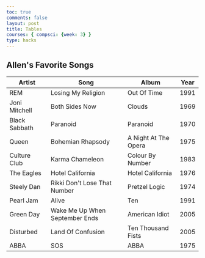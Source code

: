 ```yaml
---
toc: true
comments: false
layout: post
title: Tables
courses: { compsci: {week: 3} }
type: hacks
---
```


<h2>Allen's Favorite Songs</h2>

<!-- Body contains the contents of the Document -->
<body>
    <table class="table">
        <thead>
            <tr>
                <th>Artist</th>
                <th>Song</th>
                <th>Album</th>
                <th>Year</th>
            </tr>
        </thead>
        <tbody>
            <tr>
                <td>REM</td>
                <td>Losing My Religion</td>
                <td>Out Of Time</td>
                <td>1991</td>
            </tr>
            <tr>
                <td>Joni Mitchell</td>
                <td>Both Sides Now</td>
                <td>Clouds</td>
                <td>1969</td>
            </tr>
            <tr>
                <td>Black Sabbath</td>
                <td>Paranoid</td>
                <td>Paranoid</td>
                <td>1970</td>
            </tr>
            <tr>
                <td>Queen</td>
                <td>Bohemian Rhapsody</td>
                <td>A Night At The Opera</td>
                <td>1975</td>
            </tr>
            <tr>
                <td>Culture Club</td>
                <td>Karma Chameleon</td>
                <td>Colour By Number</td>
                <td>1983</td>
            </tr>
            <tr>
                <td>The Eagles</td>
                <td>Hotel California</td>
                <td>Hotel California</td>
                <td>1976</td>
            </tr>
            <tr>
                <td>Steely Dan</td>
                <td>Rikki Don't Lose That Number</td>
                <td>Pretzel Logic</td>
                <td>1974</td>
            </tr>
            <tr>
                <td>Pearl Jam</td>
                <td>Alive</td>
                <td>Ten</td>
                <td>1991</td>
            </tr>
            <tr>
                <td>Green Day</td>
                <td>Wake Me Up When September Ends</td>
                <td>American Idiot</td>
                <td>2005</td>
            </tr>
            <tr>
                <td>Disturbed</td>
                <td>Land Of Confusion</td>
                <td>Ten Thousand Fists</td>
                <td>2005</td>
            </tr>
            <tr>
                <td>ABBA</td>
                <td>SOS</td>
                <td>ABBA</td>
                <td>1975</td>
            </tr>
        </tbody>
    </table>
</body>